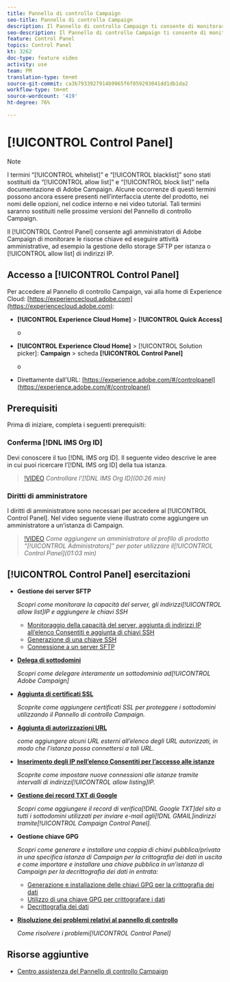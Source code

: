 ```yaml
---
title: Pannello di controllo Campaign
seo-title: Pannello di controllo Campaign
description: Il Pannello di controllo Campaign ti consente di monitorare e gestire lo storage SFTP per istanza e di aggiungere indirizzi IP all’elenco Consentiti.
seo-description: Il Pannello di controllo Campaign ti consente di monitorare e gestire lo storage SFTP per istanza e di aggiungere indirizzi IP all’elenco Consentiti.
feature: Control Panel
topics: Control Panel
kt: 3262
doc-type: feature video
activity: use
team: PM
translation-type: tm+mt
source-git-commit: ca3b7933927914b9965f6f059293041dd1db1da2
workflow-type: tm+mt
source-wordcount: '419'
ht-degree: 76%

---
```



# [!UICONTROL Control Panel]

>[!NOTE]
>
>I termini “[!UICONTROL whitelist]” e “[!UICONTROL blacklist]” sono stati sostituiti da “[!UICONTROL allow list]” e “[!UICONTROL block list]” nella documentazione di Adobe Campaign.
>Alcune occorrenze di questi termini possono ancora essere presenti nell’interfaccia utente del prodotto, nei nomi delle opzioni, nel codice interno e nei video tutorial. Tali termini saranno sostituiti nelle prossime versioni del Pannello di controllo Campaign.

 Il [!UICONTROL Control Panel] consente agli amministratori di Adobe Campaign di monitorare le risorse chiave ed eseguire attività amministrative, ad esempio la gestione dello storage SFTP per istanza o [!UICONTROL allow list] di indirizzi IP.

## Accesso a [!UICONTROL Control Panel]

Per accedere al Pannello di controllo Campaign, vai alla home di Experience Cloud: [https://experiencecloud.adobe.com](https://experiencecloud.adobe.com):

* **[!UICONTROL Experience Cloud Home]** > **[!UICONTROL Quick Access]**

   o
* **[!UICONTROL Experience Cloud Home]**  > [!UICONTROL Solution picker]: **Campaign** > scheda **[!UICONTROL Control Panel]**

   o

* Direttamente dall’URL: [https://experience.adobe.com/#/controlpanel](https://experience.adobe.com/#/controlpanel)

## Prerequisiti

Prima di iniziare, completa i seguenti prerequisiti:

### Conferma [!DNL IMS Org ID]

Devi conoscere il tuo [!DNL IMS org ID]. Il seguente video descrive le aree in cui puoi ricercare l’[!DNL IMS org ID] della tua istanza.

>[!VIDEO](https://video.tv.adobe.com/v/27183?quality=12)
*Controllare l’[!DNL IMS Org ID](00:26 min)*

### Diritti di amministratore

I diritti di amministratore sono necessari per accedere al [!UICONTROL Control Panel].
Nel video seguente viene illustrato come aggiungere un amministratore a un’istanza di Campaign.

>[!VIDEO](https://video.tv.adobe.com/v/27147?quality=12)
*Come aggiungere un amministratore al profilo di prodotto “[!UICONTROL Administrators]” per poter utilizzare il[!UICONTROL Control Panel](01:03 min)*

## [!UICONTROL Control Panel] esercitazioni

* **Gestione dei server SFTP**

   *Scopri come monitorare la capacità del server, gli indirizzi[!UICONTROL allow list]IP e aggiungere le chiavi SSH*

   * [Monitoraggio della capacità del server, aggiunta di indirizzi IP all’elenco Consentiti e aggiunta di chiavi SSH](/help/acc/monitoring-campaign-classic/control-panel/monitoring-server-capacity-allow-listing-adding-ssh-key.md)
   * [Generazione di una chiave SSH](/help/acc/monitoring-campaign-classic/control-panel/generate-ssh-key.md)
   * [Connessione a un server SFTP](/help/acc/monitoring-campaign-classic/control-panel/connect-to-sftp-server.md)

* **[Delega di sottodomini](/help/acc/monitoring-campaign-classic/control-panel/subdomain-delegation.md)**

   *Scopri come delegare interamente un sottodominio ad[!UICONTROL Adobe Campaign]*

* **[Aggiunta di certificati SSL](/help/acc/monitoring-campaign-classic/control-panel/adding-ssl-certificates.md)**

   *Scoprite come aggiungere certificati SSL per proteggere i sottodomini utilizzando il Pannello di controllo Campaign.*

* **[Aggiunta di autorizzazioni URL](/help/acc/monitoring-campaign-classic/control-panel/adding-url-permissions.md)**

   *come aggiungere alcuni URL esterni all’elenco degli URL autorizzati, in modo che l’istanza possa connettersi a tali URL.*

* **[Inserimento degli IP nell’elenco Consentiti per l’accesso alle istanze](/help/acc/monitoring-campaign-classic/control-panel/ip-allow-listing.md)**

   *Scoprite come impostare nuove connessioni alle istanze tramite intervalli di indirizzi[!UICONTROL allow listing]IP.*

* **[Gestione dei record TXT di Google](/help/acc/monitoring-campaign-classic/control-panel/google-txt-record-management.md)**

   *Scopri come aggiungere il record di verifica[!DNL Google TXT]del sito a tutti i sottodomini utilizzati per inviare e-mail agli[!DNL GMAIL]indirizzi tramite[!UICONTROL Campaign Control Panel].*

* **Gestione chiave GPG**

   *Scopri come generare e installare una coppia di chiavi pubblica/privata in una specifica istanza di Campaign per la crittografia dei dati in uscita e come importare e installare una chiave pubblica in un’istanza di Campaign per la decrittografia dei dati in entrata:*

   * [Generazione e installazione delle chiavi GPG per la crittografia dei dati](./gpg-key-management/generating-and-installing-gpg-keys-for-data-encryption.md)
   * [Utilizzo di una chiave GPG per crittografare i dati](./gpg-key-management/using-a-gpg-key-to-encrypt-data.md)
   * [Decrittografia dei dati](./gpg-key-management/decrypting-data.md)

* **[Risoluzione dei problemi relativi al pannello di controllo](/help/acc/monitoring-campaign-classic/control-panel/trouble-shooting.md)**

   *Come risolvere i problemi[!UICONTROL Control Panel]*

## Risorse aggiuntive

* [Centro assistenza del Pannello di controllo Campaign](https://docs.adobe.com/content/help/it-IT/control-panel/using/control-panel-home.html)
